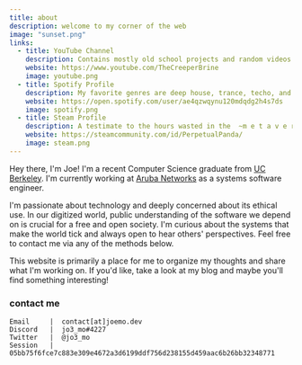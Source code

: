 ```yaml
---
title: about
description: welcome to my corner of the web
image: "sunset.png"
links:
  - title: YouTube Channel
    description: Contains mostly old school projects and random videos
    website: https://www.youtube.com/TheCreeperBrine
    image: youtube.png
  - title: Spotify Profile
    description: My favorite genres are deep house, trance, techo, and lofi
    website: https://open.spotify.com/user/ae4qzwqynu120mdqdg2h4s7ds
    image: spotify.png
  - title: Steam Profile
    description: A testimate to the hours wasted in the  ~m e t a v e r s e~
    website: https://steamcommunity.com/id/PerpetualPanda/
    image: steam.png
---
```


Hey there, I'm Joe! I'm a recent Computer Science graduate from
[UC Berkeley](https://www.berkeley.edu/). I'm currently working at
[Aruba Networks](https://www.arubanetworks.com/) as a systems software engineer.

I'm passionate about technology and deeply concerned about its ethical use. In
our digitized world, public understanding of the software we depend on is
crucial for a free and open society. I'm curious about the systems that make
the world tick and always open to hear others' perspectives. Feel free to
contact me via any of the methods below.

This website is primarily a place for me to organize my thoughts and share
what I'm working on. If you'd like, take a look at my blog and maybe you'll
find something interesting!

### contact me

```plaintext
Email     |  contact[at]joemo.dev
Discord   |  jo3_mo#4227
Twitter   |  @jo3_mo
Session   |  05bb75f6fce7c883e309e4672a3d6199ddf756d238155d459aac6b26bb32348771
```
